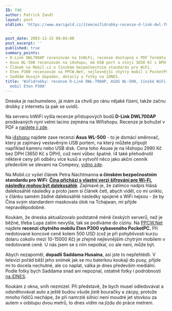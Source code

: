 ```yaml
---
ID: 740
author: Patrick Zandl
layout: post
oldlink: 'https://www.marigold.cz/item/wifidrobky-recenze-d-link-dwl-700ap-asus-wl-500-cinske-wifi-a-pocketpc-mobil-eten-p300

  '
post_date: 2003-12-15 08:04:00
post_excerpt: ''
published: true
summary_points:
- D-Link DWL700AP recenzován na InWiFi, recenze dostupná v PDF formátu.
- Asus WL-500 recenzován na i4shopu, má USB port a stojí 3650 Kč s DPH.
- Článek na Mobil.cz o čínském bezpečnostním standardu pro WiFi.
- Eten P300 recenzován na PPCW.Net, nejlevnější chytrý mobil s PocketPC.
- Saddám Husajn dopaden, detaily a fotky na iDNES.
title: 'WiFidrobky: recenze D-Link DWL-700AP, ASUS WL-500, čínské WiFi a&nbsp;PocketPC
  mobil Eten P300'
---
```


<p>
Dneska je nachumeleno, já mám za chvíli po ránu nějaké řízení, takže začnu drobky z internetu (a pak se uvidí).</p>

<p>
Na serveru InWiFi vyšla recenze přístupových bodů<STRONG> D-Link DWL700AP</STRONG> prodávaných nyní velmi lacino zejména na Wifishopu. Recenze je bohužel v PDF a <A href="http://www.inwifi.cz/download/DWL700AP/dwl700ap.pdf" target=_blank>najdete ji zde</A>.</p>

<p>
Na <A href="http://www.i4shop.net/cz/iObchod/WebInfo.asp?idprod=wl500" target=_blank>i4shopu</A> najdete zase recenzi <STRONG>Asus WL-500</STRONG> - to je domácí směrovač, který je zajímavý vestavěným USB portem, na který můžete připojit například kameru nebo USB disk. Cena toho Asuse je na I4shopu 2990 Kč bez DPH (3650 Kč s DPH), což není vůbec špatné. I4 také přehodnotil některé ceny při odběru více kusů a vytvořil něco jako akční cenník především se slevami na Compexy, <A href="http://www.i4shop.net/cz/iObchod/PriceList.asp?search=akce" target=_blank>vidno zde</A>. </p>

<p>
Na Mobil.cz vyšel článek Petra Nachtmanna <STRONG>o čínském bezpečnostním standardu pro WiFi</STRONG>: <A class=nadpis href="http://mobil.idnes.cz/mobilni_komunikace/wifi/wifiwapicina031215.html"><STRONG>Čína přichází s vlastní verzí šifrování pro Wi-Fi, následky mohou být dalekosáhlé</STRONG></A>. Zajímavé je, že zatímco nadpis hlásá dalekosáhlé následky a proto jsem si článek četl, abych viděl, co mi uniklo, v článku samém žádné dalekosáhlé následky spojené s WiFi nejsou - že by Čína svým standardem maskovala útok na Tchajwan, mi přijde nepravděpodobné.</p>

<p>
Koukám, že dneska aktualizovalo podstatně méně českých serverů, než je běžné, třeba Lupa zatím nevyšla, tak se podíváme do ciziny. Na <A href="http://www.ppcw.net/index.php?itemid=1682" target=_blank>PPCW.Net</A> najdete <STRONG>recenzi chytrého mobilu Eten P300 vybaveného PocketPC.</STRONG> Při nedotované koncové ceně kolem 500 USD (což je při pohyblivosti kurzu dolaru cokoliv mezi 10-15000 Kč) je zřejmě nejlevnějším chytrým mobilem v nedotované ceně. U nás jsem se s ním nepotkal, co ale není, může být.</p>

<p>
Abych nezapoměl, <STRONG>dopadli Saddama Husaina</STRONG>, asi jste to nepřehlédli. V televizi pořád běží jeho snímek jak se mu baterkou koukají do pusy, přijde mi to docela nechutné, ale co naplat, válka je dnes především mediální. Podle fotky bych Saddama snad ani nepoznal, ostatně fotky i podrobnosti <A href="http://zpravy.idnes.cz/zpravy_irak.asp?r=zpravy_irak&amp;c=A031214_111801_zpravy_irak_jpl" target=_blank>na iDNES</A>.</p>

<p>
Koukám z okna, sníh nezmizel. Při představě, že bych musel odledovávat a odsněhovávat auto a ještě budou všude jistě bouračky a zácpy, protože mnoho řidičů nechápe, že při namrzlé silnici není moudré jet stovkou za autem v odstupu dvou metrů, to dnes vidím na jízdu do práce metrem.</p>